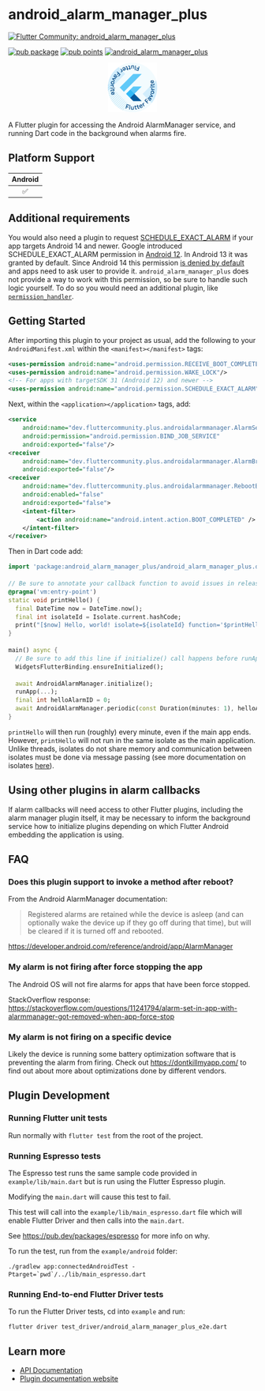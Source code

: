 # android_alarm_manager_plus

[![Flutter Community: android_alarm_manager_plus](https://fluttercommunity.dev/_github/header/android_alarm_manager_plus)](https://github.com/fluttercommunity/community)

[![pub package](https://img.shields.io/pub/v/android_alarm_manager_plus.svg)](https://pub.dev/packages/android_alarm_manager_plus)
[![pub points](https://img.shields.io/pub/points/android_alarm_manager_plus?color=2E8B57&label=pub%20points)](https://pub.dev/packages/android_alarm_manager_plus/score)
[![android_alarm_manager_plus](https://github.com/fluttercommunity/plus_plugins/actions/workflows/android_alarm_manager_plus.yaml/badge.svg)](https://github.com/fluttercommunity/plus_plugins/actions/workflows/android_alarm_manager_plus.yaml)

<div style="text-align: center;"><a href="https://flutter.dev/docs/development/packages-and-plugins/favorites" target="_blank" rel="noreferrer noopener"><img src="../../website/static/img/flutter-favorite-badge.png" width="100" alt="build"></a></div>

A Flutter plugin for accessing the Android AlarmManager service, and running
Dart code in the background when alarms fire.

## Platform Support

| Android |
| :-----: |
|   ✅    |

## Additional requirements

You would also need a plugin to request [SCHEDULE_EXACT_ALARM](https://developer.android.com/reference/android/Manifest.permission#SCHEDULE_EXACT_ALARM) if your app targets Android 14 and newer.
Google introduced SCHEDULE_EXACT_ALARM permission in [Android 12](https://developer.android.com/about/versions/12/behavior-changes-12#exact-alarm-permission). In Android 13 it was granted by default.
Since Android 14 this permission [is denied by default](https://developer.android.com/about/versions/14/changes/schedule-exact-alarms) and apps need to ask user to provide it.
`android_alarm_manager_plus` does not provide a way to work with this permission, so be sure to handle such logic yourself.
To do so you would need an additional plugin, like [`permission_handler`](https://pub.dev/packages/permission_handler).

## Getting Started

After importing this plugin to your project as usual, add the following to your
`AndroidManifest.xml` within the `<manifest></manifest>` tags:

```xml
<uses-permission android:name="android.permission.RECEIVE_BOOT_COMPLETED"/>
<uses-permission android:name="android.permission.WAKE_LOCK"/>
<!-- For apps with targetSDK 31 (Android 12) and newer -->
<uses-permission android:name="android.permission.SCHEDULE_EXACT_ALARM"/>
```

Next, within the `<application></application>` tags, add:

```xml
<service
    android:name="dev.fluttercommunity.plus.androidalarmmanager.AlarmService"
    android:permission="android.permission.BIND_JOB_SERVICE"
    android:exported="false"/>
<receiver
    android:name="dev.fluttercommunity.plus.androidalarmmanager.AlarmBroadcastReceiver"
    android:exported="false"/>
<receiver
    android:name="dev.fluttercommunity.plus.androidalarmmanager.RebootBroadcastReceiver"
    android:enabled="false"
    android:exported="false">
    <intent-filter>
        <action android:name="android.intent.action.BOOT_COMPLETED" />
    </intent-filter>
</receiver>

```

Then in Dart code add:

```dart
import 'package:android_alarm_manager_plus/android_alarm_manager_plus.dart';

// Be sure to annotate your callback function to avoid issues in release mode on Flutter >= 3.3.0
@pragma('vm:entry-point')
static void printHello() {
  final DateTime now = DateTime.now();
  final int isolateId = Isolate.current.hashCode;
  print("[$now] Hello, world! isolate=${isolateId} function='$printHello'");
}

main() async {
  // Be sure to add this line if initialize() call happens before runApp()
  WidgetsFlutterBinding.ensureInitialized();

  await AndroidAlarmManager.initialize();
  runApp(...);
  final int helloAlarmID = 0;
  await AndroidAlarmManager.periodic(const Duration(minutes: 1), helloAlarmID, printHello);
}
```

`printHello` will then run (roughly) every minute, even if the main app ends. However, `printHello`
will not run in the same isolate as the main application. Unlike threads, isolates do not share
memory and communication between isolates must be done via message passing (see more documentation on
isolates [here](https://api.dart.dev/stable/2.0.0/dart-isolate/dart-isolate-library.html)).

## Using other plugins in alarm callbacks

If alarm callbacks will need access to other Flutter plugins, including the
alarm manager plugin itself, it may be necessary to inform the background service how
to initialize plugins depending on which Flutter Android embedding the application is
using.

## FAQ

### Does this plugin support to invoke a method after reboot?

From the Android AlarmManager documentation:

> Registered alarms are retained while the device is asleep (and can optionally wake the device up if they go off
during that time), but will be cleared if it is turned off and rebooted.

https://developer.android.com/reference/android/app/AlarmManager

### My alarm is not firing after force stopping the app

The Android OS will not fire alarms for apps that have been force stopped.

StackOverflow response: https://stackoverflow.com/questions/11241794/alarm-set-in-app-with-alarmmanager-got-removed-when-app-force-stop

### My alarm is not firing on a specific device

Likely the device is running some battery optimization software that is preventing the alarm from firing.
Check out https://dontkillmyapp.com/ to find out about more about optimizations done by different vendors.

## Plugin Development

### Running Flutter unit tests

Run normally with `flutter test` from the root of the project.

### Running Espresso tests

The Espresso test runs the same sample code provided in `example/lib/main.dart`
but is run using the Flutter Espresso plugin.

Modifying the `main.dart` will cause this test to fail.

This test will call into the `example/lib/main_espresso.dart` file which
will enable Flutter Driver and then calls into the `main.dart`.

See https://pub.dev/packages/espresso for more info on why.

To run the test, run from the `example/android` folder:

```
./gradlew app:connectedAndroidTest -Ptarget=`pwd`/../lib/main_espresso.dart
```

### Running End-to-end Flutter Driver tests

To run the Flutter Driver tests, cd into `example` and run:

```
flutter driver test_driver/android_alarm_manager_plus_e2e.dart
```

## Learn more

- [API Documentation](https://pub.dev/documentation/android_alarm_manager_plus/latest/android_alarm_manager_plus/android_alarm_manager_plus-library.html)
- [Plugin documentation website](https://plus.fluttercommunity.dev/docs/android_alarm_manager_plus/overview/)
